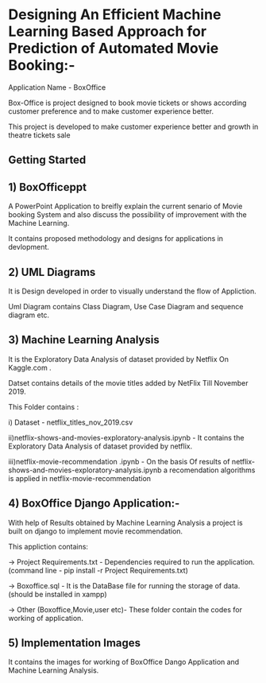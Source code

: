 # Designing An Efficient Machine Learning Based Approach for Prediction of Automated Movie Booking:-

Application Name - BoxOffice

Box-Office is project designed to book movie tickets or shows according customer preference and to make customer experience better.

This project is developed to make customer experience better and growth in theatre tickets sale

## Getting Started

## 1) BoxOfficeppt

A PowerPoint Application to breifly explain the current senario of Movie booking System and also discuss the possibility of improvement with the Machine Learning.

It contains proposed methodology and designs for applications in devlopment.

## 2) UML Diagrams

It is Design developed in order to visually understand the flow of Appliction.
 
Uml Diagram contains Class Diagram, Use Case Diagram and sequence diagram etc.


## 3) Machine Learning Analysis

It is the Exploratory Data Analysis of dataset provided by Netflix On Kaggle.com .

Datset contains details of the movie titles added by NetFlix Till November 2019.

This Folder contains :

i) Dataset - netflix_titles_nov_2019.csv 

ii)netflix-shows-and-movies-exploratory-analysis.ipynb - It contains the Exploratory Data Analysis of dataset provided by netflix.

iii)netflix-movie-recommendation .ipynb - 
On the basis Of results of netflix-shows-and-movies-exploratory-analysis.ipynb a recomendation algorithms is applied in netflix-movie-recommendation


## 4) BoxOffice Django Application:-

With help of Results obtained by Machine Learning Analysis a project is built on django to implement movie recommendation.

This appliction contains: 

-> Project Requirements.txt - Dependencies required to run the application.(command line - pip install -r  Project Requirements.txt)

-> Boxoffice.sql - It is the DataBase file for running the storage of data.(should be installed in xampp)

-> Other (Boxoffice,Movie,user etc)- These folder contain the codes for working of application.

## 5) Implementation Images

It contains the images for working of BoxOffice Dango Application and Machine Learning Analysis.




